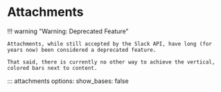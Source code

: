 # Attachments

!!! warning "Warning: Deprecated Feature"

    Attachments, while still accepted by the Slack API, have long (for years now) been considered a deprecated feature.

    That said, there is currently no other way to achieve the vertical, colored bars next to content.

::: attachments
    options:
        show_bases: false